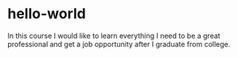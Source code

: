 # hello-world
In this course I would like to learn everything I need to be a great professional and get a job opportunity after I graduate from college.